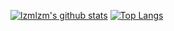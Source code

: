 [![lzmlzm's github stats](https://github-readme-stats.vercel.app/api?username=lzmlzm&theme=gruvbox)](https://github.com/lzmlzm/)
[![Top Langs](https://github-readme-stats.vercel.app/api/top-langs/?username=lzmlzm&layout=compact)](https://github.com/lzmlzm/)

